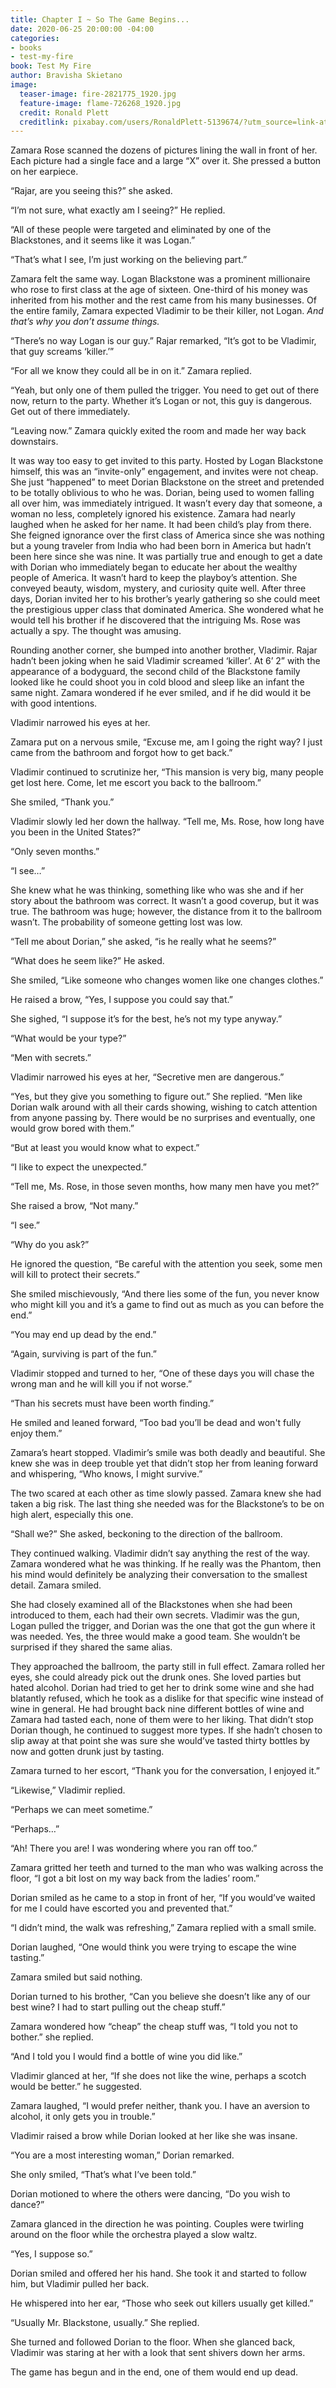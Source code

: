 ```yaml
---
title: Chapter I ~ So The Game Begins...
date: 2020-06-25 20:00:00 -04:00
categories:
- books
- test-my-fire
book: Test My Fire
author: Bravisha Skietano
image:
  teaser-image: fire-2821775_1920.jpg
  feature-image: flame-726268_1920.jpg
  credit: Ronald Plett
  creditlink: pixabay.com/users/RonaldPlett-5139674/?utm_source=link-attribution&amp;utm_medium=referral&amp;utm_campaign=image&amp;utm_content=2821775
---
```


Zamara Rose scanned the dozens of pictures lining the wall in front of her. Each picture had a single face and a large “X” over it. She pressed a button on her earpiece.

“Rajar, are you seeing this?” she asked.

“I’m not sure, what exactly am I seeing?” He replied.

“All of these people were targeted and eliminated by one of the Blackstones, and it seems like it was Logan.”

“That’s what I see, I’m just working on the believing part.”

Zamara felt the same way. Logan Blackstone was a prominent millionaire who rose to first class at the age of sixteen. One-third of his money was inherited from his mother and the rest came from his many businesses. Of the entire family, Zamara expected Vladimir to be their killer, not Logan. *And that’s why you don’t assume things.*

“There’s no way Logan is our guy.” Rajar remarked, “It’s got to be Vladimir, that guy screams ‘killer.’”

“For all we know they could all be in on it.” Zamara replied.

“Yeah, but only one of them pulled the trigger. You need to get out of there now, return to the party. Whether it’s Logan or not, this guy is dangerous. Get out of there immediately.

“Leaving now.” Zamara quickly exited the room and made her way back downstairs.

It was way too easy to get invited to this party. Hosted by Logan Blackstone himself, this was an “invite-only” engagement, and invites were not cheap. She just “happened” to meet Dorian Blackstone on the street and pretended to be totally oblivious to who he was. Dorian, being used to women falling all over him, was immediately intrigued. It wasn’t every day that someone, a woman no less, completely ignored his existence. Zamara had nearly laughed when he asked for her name. It had been child’s play from there. She feigned ignorance over the first class of America since she was nothing but a young traveler from India who had been born in America but hadn’t been here since she was nine. It was partially true and enough to get a date with Dorian who immediately began to educate her about the wealthy people of America. It wasn’t hard to keep the playboy’s attention. She conveyed beauty, wisdom, mystery, and curiosity quite well. After three days, Dorian invited her to his brother’s yearly gathering so she could meet the prestigious upper class that dominated America. She wondered what he would tell his brother if he discovered that the intriguing Ms. Rose was actually a spy. The thought was amusing.

Rounding another corner, she bumped into another brother, Vladimir. Rajar hadn’t been joking when he said Vladimir screamed ‘killer’. At 6’ 2” with the appearance of a bodyguard, the second child of the Blackstone family looked like he could shoot you in cold blood and sleep like an infant the same night. Zamara wondered if he ever smiled, and if he did would it be with good intentions.

Vladimir narrowed his eyes at her.

Zamara put on a nervous smile, “Excuse me, am I going the right way? I just came from the bathroom and forgot how to get back.”

Vladimir continued to scrutinize her, “This mansion is very big, many people get lost here. Come, let me escort you back to the ballroom.”

She smiled, “Thank you.”

Vladimir slowly led her down the hallway. “Tell me, Ms. Rose, how long have you been in the United States?”

“Only seven months.”

“I see…”

She knew what he was thinking, something like who was she and if her story about the bathroom was correct. It wasn’t a good coverup, but it was true. The bathroom was huge; however, the distance from it to the ballroom wasn’t. The probability of someone getting lost was low.

“Tell me about Dorian,” she asked, “is he really what he seems?”

“What does he seem like?” He asked.

She smiled, “Like someone who changes women like one changes clothes.”

He raised a brow, “Yes, I suppose you could say that.”

She sighed, “I suppose it’s for the best, he’s not my type anyway.”

“What would be your type?”

“Men with secrets.”

Vladimir narrowed his eyes at her, “Secretive men are dangerous.”

“Yes, but they give you something to figure out.” She replied. “Men like Dorian walk around with all their cards showing, wishing to catch attention from anyone passing by. There would be no surprises and eventually, one would grow bored with them.”

“But at least you would know what to expect.”

“I like to expect the unexpected.”

“Tell me, Ms. Rose, in those seven months, how many men have you met?”

She raised a brow, “Not many.”

“I see.”

“Why do you ask?”

He ignored the question, “Be careful with the attention you seek, some men will kill to protect their secrets.”

She smiled mischievously, “And there lies some of the fun, you never know who might kill you and it’s a game to find out as much as you can before the end.”

“You may end up dead by the end.”

“Again, surviving is part of the fun.”

Vladimir stopped and turned to her, “One of these days you will chase the wrong man and he will kill you if not worse.”

“Than his secrets must have been worth finding.”

He smiled and leaned forward, “Too bad you’ll be dead and won't fully enjoy them.”

Zamara’s heart stopped. Vladimir’s smile was both deadly and beautiful. She knew she was in deep trouble yet that didn’t stop her from leaning forward and whispering, “Who knows, I might survive.”

The two scared at each other as time slowly passed. Zamara knew she had taken a big risk. The last thing she needed was for the Blackstone’s to be on high alert, especially this one.

“Shall we?” She asked, beckoning to the direction of the ballroom.

They continued walking. Vladimir didn’t say anything the rest of the way. Zamara wondered what he was thinking. If he really was the Phantom, then his mind would definitely be analyzing their conversation to the smallest detail. Zamara smiled.

She had closely examined all of the Blackstones when she had been introduced to them, each had their own secrets. Vladimir was the gun, Logan pulled the trigger, and Dorian was the one that got the gun where it was needed. Yes, the three would make a good team. She wouldn’t be surprised if they shared the same alias.

They approached the ballroom, the party still in full effect. Zamara rolled her eyes, she could already pick out the drunk ones. She loved parties but hated alcohol. Dorian had tried to get her to drink some wine and she had blatantly refused, which he took as a dislike for that specific wine instead of wine in general. He had brought back nine different bottles of wine and Zamara had tasted each, none of them were to her liking. That didn’t stop Dorian though, he continued to suggest more types. If she hadn’t chosen to slip away at that point she was sure she would’ve tasted thirty bottles by now and gotten drunk just by tasting.

Zamara turned to her escort, “Thank you for the conversation, I enjoyed it.”

“Likewise,” Vladimir replied.

“Perhaps we can meet sometime.”

“Perhaps…”

“Ah! There you are! I was wondering where you ran off too.”

Zamara gritted her teeth and turned to the man who was walking across the floor, “I got a bit lost on my way back from the ladies’ room.”

Dorian smiled as he came to a stop in front of her, “If you would’ve waited for me I could have escorted you and prevented that.”

“I didn’t mind, the walk was refreshing,” Zamara replied with a small smile.

Dorian laughed, “One would think you were trying to escape the wine tasting.”

Zamara smiled but said nothing.

Dorian turned to his brother, “Can you believe she doesn’t like any of our best wine? I had to start pulling out the cheap stuff.”

Zamara wondered how “cheap” the cheap stuff was, “I told you not to bother.” she replied.

“And I told you I would find a bottle of wine you did like.”

Vladimir glanced at her, “If she does not like the wine, perhaps a scotch would be better.” he suggested.

Zamara laughed, “I would prefer neither, thank you. I have an aversion to alcohol, it only gets you in trouble.”

Vladimir raised a brow while Dorian looked at her like she was insane.

“You are a most interesting woman,” Dorian remarked.

She only smiled, “That’s what I’ve been told.”

Dorian motioned to where the others were dancing, “Do you wish to dance?”

Zamara glanced in the direction he was pointing. Couples were twirling around on the floor while the orchestra played a slow waltz.

“Yes, I suppose so.”

Dorian smiled and offered her his hand. She took it and started to follow him, but Vladimir pulled her back.

He whispered into her ear, “Those who seek out killers usually get killed.”

“Usually Mr. Blackstone, usually.” She replied.

She turned and followed Dorian to the floor. When she glanced back, Vladimir was staring at her with a look that sent shivers down her arms.

The game has begun and in the end, one of them would end up dead.
